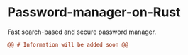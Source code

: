 # Password-manager-on-Rust
Fast search-based and secure password manager. 
```diff
@@ # Information will be added soon @@
